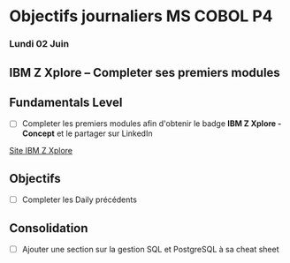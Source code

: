 # Objectifs journaliers MS COBOL P4


### Lundi 02 Juin

## IBM Z Xplore – Completer ses premiers modules  

## Fundamentals Level

- [ ] Completer les premiers modules afin d'obtenir le badge **IBM Z Xplore - Concept** et le partager sur LinkedIn

[Site IBM Z Xplore](https://ibmzxplore.influitive.com/forum/)

##  Objectifs

- [ ] Completer les Daily précédents

## Consolidation

- [ ] Ajouter une section sur la gestion SQL et PostgreSQL à sa cheat sheet

